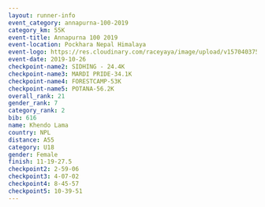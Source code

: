 ```yaml
---
layout: runner-info 
event_category: annapurna-100-2019 
category_km: 55K 
event-title: Annapurna 100 2019 
event-location: Pockhara Nepal Himalaya 
event-logo: https://res.cloudinary.com/raceyaya/image/upload/v1570403752/logo/annapurna-100_kbwug4.jpg 
event-date: 2019-10-26 
checkpoint-name2: SIDHING - 24.4K 
checkpoint-name3: MARDI PRIDE-34.1K 
checkpoint-name4: FORESTCAMP-53K 
checkpoint-name5: POTANA-56.2K 
overall_rank: 21
gender_rank: 7
category_rank: 2
bib: 616
name: Khendo Lama
country: NPL
distance: A55
category: U18
gender: Female
finish: 11-19-27.5
checkpoint2: 2-59-06
checkpoint3: 4-07-02
checkpoint4: 8-45-57
checkpoint5: 10-39-51
---
```

